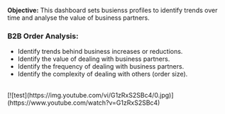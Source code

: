 **Objective:** This dashboard sets busienss profiles to identify trends over time and analyse the value of business partners.
 
### B2B Order Analysis:
- Identify trends behind business increases or reductions.
- Identify the value of dealing with business partners.
- Identify the frequency of dealing with business partners.
- Identify the complexity of dealing with others (order size).

<br>
[![test](https://img.youtube.com/vi/G1zRxS2SBc4/0.jpg)](https://www.youtube.com/watch?v=G1zRxS2SBc4)
